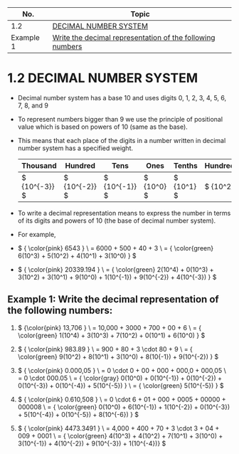 | No.       | Topic                                                                                                                             |
| --------- | --------------------------------------------------------------------------------------------------------------------------------- |
| 1.2       | [DECIMAL NUMBER SYSTEM](#12-decimal-number-system)                                                                                |
| Example 1 | [Write the decimal representation of the following numbers](#example-1-write-the-decimal-representation-of-the-following-numbers) |

# 1.2 DECIMAL NUMBER SYSTEM

- Decimal number system has a base 10 and uses digits 0, 1, 2, 3, 4, 5, 6, 7, 8,
  and 9
- To represent numbers bigger than 9 we use the principle of positional value
  which is based on powers of 10 (same as the base).
- This means that each place of the digits in a number written in decimal number
  system has a specified weight.

  | Thousand      | Hundred       | Tens          | Ones       | Tenths     | Hundredth  | Thousandth |
  | ------------- | ------------- | ------------- | ---------- | ---------- | ---------- | ---------- |
  | $ {10^{-3}} $ | $ {10^{-2}} $ | $ {10^{-1}} $ | $ {10^0} $ | $ {10^1} $ | $ {10^2} $ | $ {10^3} $ |

- To write a decimal representation means to express the number in terms of its
  digits and powers of 10 (the base of decimal number system).

- For example,
- $ { \color{pink} 6543 } \\ = 6000 + 500 + 40 + 3 \\ = { \color{green}
  6(10^3) + 5(10^2) + 4(10^1) + 3(10^0) } $

- $ { \color{pink} 20339.194 } \\ = { \color{green} 2(10^4) + 0(10^3) +
  3(10^2) + 3(10^1) + 9(10^0) + 1(10^{-1}) + 9(10^{-2}) + 4(10^{-3}) } $

## Example 1: Write the decimal representation of the following numbers:

1. $ {\color{pink} 13,706 } \\ = 10,000 + 3000 + 700 + 00 + 6 \\ = {
   \color{green} 1(10^4) + 3(10^3) + 7(10^2) + 0(10^1) + 6(10^0) } $

2. $ { \color{pink} 983.89 } \\ = 900 + 80 + 3 \cdot 80 + 9 \\ = { \color{green}
   9(10^2) + 8(10^1) + 3(10^0) + 8(10{-1}) + 9(10^{-2}) } $

3. $ { \color{pink} 0.000,05 } \\ = 0 \cdot 0 + 00 + 000 + 000,0 + 000,05 \\ = 0
   \cdot 000.05 \\ = { \color{gray} 0(10^0) + 0(10^{-1}) + 0(10^{-2}) +
   0(10^{-3}) + 0(10^{-4}) + 5(10^{-5}) } \\ = { \color{green} 5(10^{-5}) } $

4. $ { \color{pink} 0.610,508 } \\ = 0 \cdot 6 + 01 + 000 + 0005 + 00000 +
   000008 \\ = { \color{green} 0(10^0) + 6(10^{-1}) + 1(10^{-2}) + 0(10^{-3}) +
   5(10^{-4}) + 0(10^{-5}) + 8(10^{-6}) } $

5. $ { \color{pink} 4473.3491 } \\ = 4,000 + 400 + 70 + 3 \cdot 3 + 04 + 009 +
   0001 \\ = { \color{green} 4(10^3) + 4(10^2) + 7(10^1) + 3(10^0) +
   3(10^{-1}) + 4(10^{-2}) + 9(10^{-3}) + 1(10^{-4})} $
